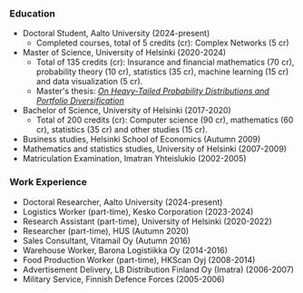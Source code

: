 ### Education

- Doctoral Student, Aalto University (2024-present)
  - Completed courses, total of 5 credits (cr): Complex Networks (5 cr)
- Master of Science, University of Helsinki (2020-2024)
  - Total of 135 credits (cr): Insurance and financial mathematics (70 cr), probability theory (10 cr), statistics (35 cr), machine learning (15 cr) and data visualization (5 cr).
  - Master's thesis: [*On Heavy-Tailed Probability Distributions and Portfolio Diversification*](https://helda.helsinki.fi/handle/10138/357424)
- Bachelor of Science, University of Helsinki (2017-2020)
  - Total of 200 credits (cr): Computer science (90 cr), mathematics (60 cr), statistics (35 cr) and other studies (15 cr).
- Business studies, Helsinki School of Economics (Autumn 2009)
- Mathematics and statistics studies, University of Helsinki (2007-2009)
- Matriculation Examination, Imatran Yhteislukio (2002-2005)

### Work Experience

- Doctoral Researcher, Aalto University (2024-present)
- Logistics Worker (part-time), Kesko Corporation (2023-2024)
- Research Assistant (part-time), University of Helsinki (2020-2022)
- Researcher (part-time), HUS (Autumn 2020)
- Sales Consultant, Vitamail Oy (Autumn 2016)
- Warehouse Worker, Barona Logistiikka Oy (2014-2016)
- Food Production Worker (part-time), HKScan Oyj (2008-2014)
- Advertisement Delivery, LB Distribution Finland Oy (Imatra) (2006-2007)
- Military Service, Finnish Defence Forces (2005-2006)


<!---
Jsos17/Jsos17 is a ✨ special ✨ repository because its `README.md` (this file) appears on your GitHub profile.
You can click the Preview link to take a look at your changes.
--->
